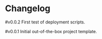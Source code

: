 # Changelog

#v0.0.2
First test of deployment scripts.

#v0.0.1
Initial out-of-the-box project template.